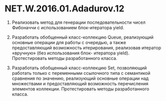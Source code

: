 # NET.W.2016.01.Adadurov.12

1. Реализовать метод для генерации последовательности чисел Фибоначчи с использованием блок-итератора yield.

2. Разработать обобщенный класс-коллекцию Queue, реализующий основные 
операции для работы с очередью, а также предоставляющий возможность
итерирования, реализовав итератор «вручную» (без использования блок-
итератора yield). Протестировать методы разработанного класса.

3. Разработать обобщенный класс-коллекцию Set, позволяющий работать только
с переменными ссылочного типа с семантикой сравнения по значению,
реализующий основные операции над множествами и предоставляющий
возможность перечисления элементов коллекции. Протестировать методы
разработанного класса.
